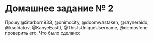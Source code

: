 # Домашнее задание № 2

Прошу @Starborn933, @onimocity, @doomwastaken, @rayneraido, @ksoldatov, @KanyeEasttt, @ThisIsUniqueUsername, @demosfene проверить его.
Что было сделано:
